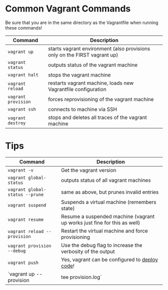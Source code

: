 # Common Vagrant Commands

Be sure that you are in the same directory as the Vagrantfile when running these commands!


Command | Description
--- | ---
`vagrant up`          | starts vagrant environment (also provisions only on the FIRST vagrant up)
`vagrant status`      | outputs status of the vagrant machine
`vagrant halt`        | stops the vagrant machine
`vagrant reload`      | restarts vagrant machine, loads new Vagrantfile configuration
`vagrant provision`   | forces reprovisioning of the vagrant machine
`vagrant ssh`         | connects to machine via SSH
`vagrant destroy`     | stops and deletes all traces of the vagrant machine

# Tips
Command | Description
--- | ---
`vagrant -v`                    | Get the vagrant version
`vagrant global-status`         | outputs status of all vagrant machines
`vagrant global-status --prune` | same as above, but prunes invalid entries
`vagrant suspend`               | Suspends a virtual machine (remembers state)
`vagrant resume`                | Resume a suspended machine (vagrant up works just fine for this as well)
`vagrant reload --provision`    | Restart the virtual machine and force provisioning
`vagrant provision --debug`     | Use the debug flag to increase the verbosity of the output
`vagrant push`                  | Yes, vagrant can be configured to [deploy code](http://docs.vagrantup.com/v2/push/index.html)!
`vagrant up --provision | tee provision.log`  | Runs `vagrant up`, forces provisioning and logs all output to a file
